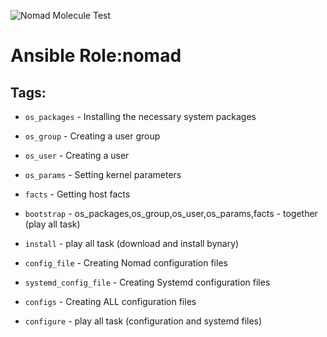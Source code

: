 ![Nomad Molecule Test](https://github.com/Protopopys/nomad/workflows/Molecule%20Test/badge.svg?branch=master)

# Ansible Role:nomad


## Tags:

* `os_packages` - Installing the necessary system packages


* `os_group` - Creating a user group


* `os_user` - Creating a user


* `os_params` - Setting kernel parameters


* `facts` - Getting host facts


* `bootstrap` - os_packages,os_group,os_user,os_params,facts - together (play all task)


* `install` - play all task (download and install bynary)


* `config_file` - Creating Nomad configuration files


* `systemd_config_file` - Creating Systemd configuration files


* `configs` - Creating ALL configuration files


* `configure` - play all task (configuration and systemd files) 
